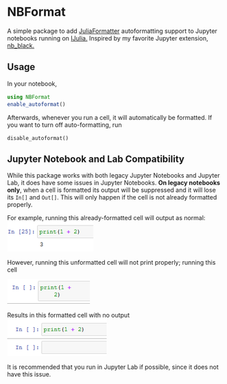 # NBFormat

A simple package to add [JuliaFormatter](https://github.com/domluna/JuliaFormatter.jl) autoformatting support to Jupyter notebooks running on [IJulia.](https://github.com/JuliaLang/IJulia.jl)  Inspired by my favorite Jupyter extension, [nb_black.](https://github.com/dnanhkhoa/nb_black)

## Usage

In your notebook,
```julia
using NBFormat
enable_autoformat()
```

Afterwards, whenever you run a cell, it will automatically be formatted.  If you want
to turn off auto-formatting, run
```
disable_autoformat()
```

## Jupyter Notebook and Lab Compatibility
While this package works with both legacy Jupyter Notebooks and Jupyter Lab, it does have some issues in Jupyter Notebooks.  **On legacy notebooks only**, when a cell is formatted its output will be suppressed and it will lose its `In[]` and `Out[]`.  This will only happen if the cell is not already formatted properly.  

For example, running this already-formatted cell will output as normal:
![Running With Formatted Cell](assets/preformatted_works_properly.png)

However, running this unformatted cell will not print properly; running this cell

![Running With Formatted Cell](assets/unformatted_will_suppress.png)

Results in this formatted cell with no output
![Running With Formatted Cell](assets/unformatted_suppresses_output.png)

It is recommended that you run in Jupyter Lab if possible, since it does not have this issue.